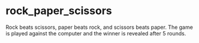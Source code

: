 # rock_paper_scissors

Rock beats scissors, paper beats rock, and scissors beats paper. 
The game is played against the computer and the winner is revealed after 5 rounds. 